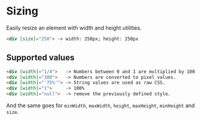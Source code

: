 # Sizing

Easily resize an element with width and height utilities.

```html
<div [size]="250"> -> width: 250px; height: 250px
```

## Supported values

```html
<div [width]="1/4">   -> Numbers between 0 and 1 are multiplied by 100 and converted to % values.
<div [width]="300">   -> Numbers are converted to pixel values.
<div [width]="'75%'"> -> String values are used as raw CSS.
<div [width]="1">     -> 100%
<div [width]="null">  -> remove the previously defined style.
```

And the same goes for `minWidth`, `maxWidth`, `height`, `maxHeight`, `minHeight` and `size`.



